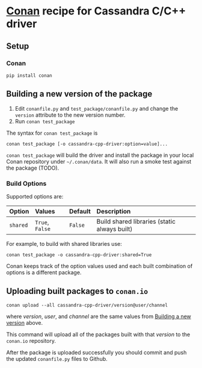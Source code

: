 # [Conan](http://conan.io) recipe for Cassandra C/C++ driver

## Setup

### Conan
```
pip install conan
```

## Building a new version of the package

1. Edit `conanfile.py` and `test_package/conanfile.py` and change the
   `version` attribute to the new version number.
2. Run `conan test_package`  
 
The syntax for `conan test_package` is  
```
conan test_package [-o cassandra-cpp-driver:option=value]...
```

`conan test_package` will build the driver and install the package in your local 
Conan repository under `~/.conan/data`.  It will also run a smoke test 
against the package (TODO).

### Build Options

Supported options are:
 
|Option     |Values                             |Default  |Description             | 
|:----------|:----------------------------------|:--------|:-----------------------|
|`shared`   |`True`, `False`                    | `False` | Build shared libraries (static always built) |

For example, to build with shared libraries use:
```
conan test_package -o cassandra-cpp-driver:shared=True 
```

Conan keeps track of the option values used and each built combination of
options is a different package.

## Uploading built packages to `conan.io`
```
conan upload --all cassandra-cpp-driver/version@user/channel
```
where _version_, _user_, and _channel_ are the same values from 
[Building a new version](#building-a-new-version-of-the-package) above.

This command will upload all of the packages built with that _version_ 
to the `conan.io` repository.

After the package is uploaded successfully you should commit and push 
the updated `conanfile.py` files to Github.
